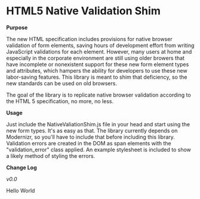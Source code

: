 HTML5 Native Validation Shim
======================

**Purpose**

The new HTML specification includes provisions for native browser validation of
form elements, saving hours of development effort from writing JavaScript
validations for each element.  However, many users at home and especially
in the corporate environment are still using older browers that have incomplete
or nonexistent support for these new form element types and attributes,
which hampers the ability for developers to use these new labor-saving
features.  This library is meant to shim that deficiency, so the new standards
can be used on old browsers.

The goal of the library is to replicate native browser validation according to
the HTML 5 specification, no more, no less.

**Usage**

Just include the NativeValiationShim.js file in your head and start using the
new form types.  It's as easy as that.  The library currently depends on
Modernizr, so you'll have to include that before including this library.
Validation errors are created in the DOM as span elements with the
"validation_error" class applied. An example stylesheet is included to
show a likely method of styling the errors.

**Change Log**

*v0.0*

Hello World